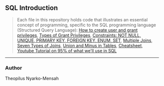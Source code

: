 ## SQL Introduction
> Each file in this repository holds code that illustrates an essential concept of programming,
> specific to the SQL programming language (Structured Query Language):
> [How to create user and grant privileges](https://www.digitalocean.com/community/tutorials/how-to-create-a-new-user-and-grant-permissions-in-mysql),
> [Types of Grant Privileges](http://www.mysqltutorial.org/mysql-grant.aspx),
> [Constraints: NOT NULL, UNIQUE, PRIMARY KEY, FOREIGN KEY, ENUM, SET](http://zetcode.com/databases/mysqltutorial/constraints/),
> [Multiple Joins](http://www.tomjewett.com/dbdesign/dbdesign.php?page=multijoin.php),
> [Seven Types of Joins](https://teamsql.io/blog/?p=923),
> [Union and Minus in Tables](http://www.tomjewett.com/dbdesign/dbdesign.php?page=setops.php),
> [Cheatsheet](http://cse.unl.edu/~sscott/ShowFiles/SQL/CheatSheet/SQLCheatSheet.html),
> [Youtube Tutorial on 95% of what we'll use in SQL](https://www.youtube.com/watch?v=yPu6qV5byu4)

---
### Author
Theopilus Nyarko-Mensah
